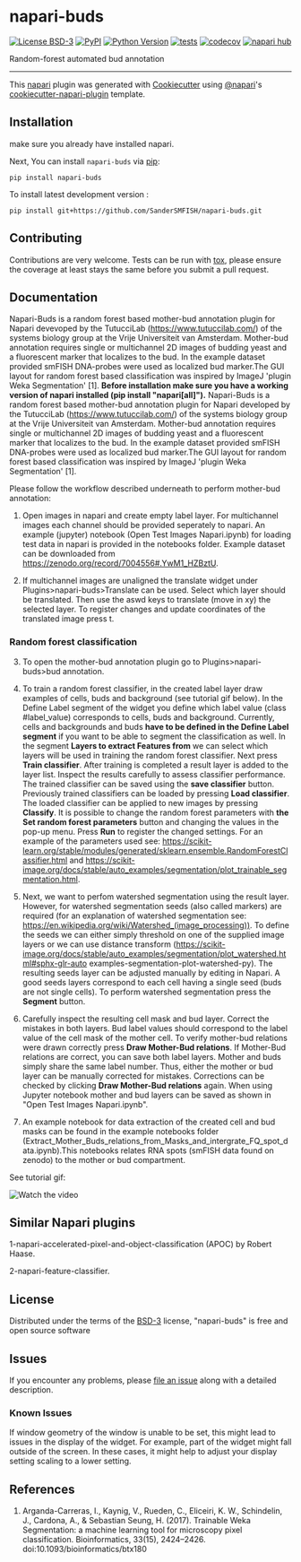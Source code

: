 # napari-buds

[![License BSD-3](https://img.shields.io/pypi/l/napari-buds.svg?color=green)](https://github.com/SanderSMFISH/napari-buds/raw/main/LICENSE)
[![PyPI](https://img.shields.io/pypi/v/napari-buds.svg?color=green)](https://pypi.org/project/napari-buds)
[![Python Version](https://img.shields.io/pypi/pyversions/napari-buds.svg?color=green)](https://python.org)
[![tests](https://github.com/SanderSMFISH/napari-buds/workflows/tests/badge.svg)](https://github.com/SanderSMFISH/napari-buds/actions)
[![codecov](https://codecov.io/gh/SanderSMFISH/napari-buds/branch/main/graph/badge.svg)](https://codecov.io/gh/SanderSMFISH/napari-buds)
[![napari hub](https://img.shields.io/endpoint?url=https://api.napari-hub.org/shields/napari-buds)](https://napari-hub.org/plugins/napari-buds)

Random-forest automated bud annotation

----------------------------------

This [napari] plugin was generated with [Cookiecutter] using [@napari]'s [cookiecutter-napari-plugin] template.

<!--
Don't miss the full getting started guide to set up your new package:
https://github.com/napari/cookiecutter-napari-plugin#getting-started

and review the napari docs for plugin developers:
https://napari.org/stable/plugins/index.html
-->

## Installation

make sure you already have installed napari. 

Next, You can install `napari-buds` via [pip]:

    pip install napari-buds



To install latest development version :

    pip install git+https://github.com/SanderSMFISH/napari-buds.git


## Contributing

Contributions are very welcome. Tests can be run with [tox], please ensure
the coverage at least stays the same before you submit a pull request.

## Documentation
Napari-Buds is a random forest based mother-bud annotation plugin for Napari devevoped by the TutucciLab (https://www.tutuccilab.com/) of the systems biology group at the Vrije Universiteit van Amsterdam. Mother-bud annotation requires single or multichannel 2D images of budding yeast and a fluorescent marker that localizes to the bud. In the example dataset provided smFISH DNA-probes were used as localized bud marker.The GUI layout for random forest based classification was inspired by ImageJ 'plugin Weka Segmentation' [1]. **Before installation make sure you have a working version of napari installed (pip install "napari[all]").** Napari-Buds is a random forest based mother-bud annotation plugin for Napari developed by the TutucciLab (https://www.tutuccilab.com/) of the systems biology group at the Vrije Universiteit van Amsterdam. Mother-bud annotation requires single or multichannel 2D images of budding yeast and a fluorescent marker that localizes to the bud. In the example dataset provided smFISH DNA-probes were used as localized bud marker.The GUI layout for random forest based classification was inspired by ImageJ 'plugin Weka Segmentation' [1]. 

Please follow the workflow described underneath to perform mother-bud annotation:

1. Open images in napari and create empty label layer.
For multichannel images each channel should be provided seperately to napari.
An example (jupyter) notebook (Open Test Images Napari.ipynb) for loading test data in napari is provided in the notebooks folder. 
Example dataset can be downloaded from https://zenodo.org/record/7004556#.YwM1_HZBztU. 
    
2. If multichannel images are unaligned the  translate widget under Plugins>napari-buds>Translate can be used. 
Select which layer should be translated. Then use the aswd keys to translate (move in xy) the selected layer. 
To register changes and update coordinates of the translated image press t. 
    
### Random forest classification
3. To open the mother-bud annotation plugin go to Plugins>napari-buds>bud annotation.
    
4. To train a random forest classifier, in the created label layer draw examples of cells, buds and background (see tutorial gif below). 
In the Define Label segment of the widget you define which label value (class #label_value) corresponds to cells, buds and background. 
Currently, cells and backgrounds and buds **have to be defined in the Define Label segment**  if you want to be able to segment the classification as well.
In the segment **Layers to extract Features from** we can select which layers will be used in training the random forest classifier. 
Next press **Train classifier**. After training is completed a result layer is added to the layer list. 
Inspect the results carefully to assess classifier performance. The trained classifier can be saved using the **save classifier** button.
Previously trained classifiers can be loaded by pressing **Load classifier**. The loaded classifier can be applied to new images by pressing **Classify**.
It is possible to change the random forest parameters with **the Set random forest parameters** button and changing the values in the pop-up menu.
Press **Run** to register the changed settings. For an example of the parameters used see: 
https://scikit-learn.org/stable/modules/generated/sklearn.ensemble.RandomForestClassifier.html and 
https://scikit-image.org/docs/stable/auto_examples/segmentation/plot_trainable_segmentation.html. 
    
5. Next, we want to perfom watershed segmentation using the result layer. However, for watershed segmentation seeds (also called markers) are required
(for an explanation of watershed segmentation see: https://en.wikipedia.org/wiki/Watershed_(image_processing)). 
To define the seeds we can either simply threshold on one of the supplied image layers or we can use distance transform (https://scikit-image.org/docs/stable/auto_examples/segmentation/plot_watershed.html#sphx-glr-auto   examples-segmentation-plot-watershed-py). The resulting seeds layer can be adjusted manually by editing in Napari. A good seeds layers correspond to each cell having a single seed (buds are not single cells). To perform watershed segmentation press the **Segment** button.
    
6. Carefully inspect the resulting cell mask and bud layer. Correct the mistakes in both layers. 
Bud label values should correspond to the label value of the cell mask of the mother cell. To verify mother-bud relations were drawn correctly
press **Draw Mother-Bud relations**. If Mother-Bud relations are correct, you can save both label layers. Mother and buds simply share the same label number.
Thus, either the mother or bud layer can be manually corrected for mistakes. Corrections can be checked by clicking **Draw Mother-Bud relations** again. 
When using Jupyter notebook mother and bud layers can be saved as shown in "Open Test Images Napari.ipynb".

7. An example notebook for data extraction of the created cell and bud masks can be found in the example notebooks folder (Extract_Mother_Buds_relations_from_Masks_and_intergrate_FQ_spot_data.ipynb).This notebooks relates RNA spots (smFISH data found on zenodo) to the mother or bud compartment. 


See tutorial gif:

![Watch the video](https://github.com/SanderSMFISH/napari-buds/blob/main/videos/Napari_bud_gif.gif)

## Similar Napari plugins 

1-napari-accelerated-pixel-and-object-classification (APOC) by Robert Haase.

2-napari-feature-classifier.

## License

Distributed under the terms of the [BSD-3] license,
"napari-buds" is free and open source software

## Issues

If you encounter any problems, please [file an issue] along with a detailed description.

### Known Issues

If window geometry of the window is unable to be set, this might lead to issues in the display of the widget. For example, part of the widget might fall outside of the screen.
In these cases, it might help to adjust your display setting scaling to a lower setting. 

[napari]: https://github.com/napari/napari
[Cookiecutter]: https://github.com/audreyr/cookiecutter
[@napari]: https://github.com/napari
[MIT]: http://opensource.org/licenses/MIT
[BSD-3]: http://opensource.org/licenses/BSD-3-Clause
[GNU GPL v3.0]: http://www.gnu.org/licenses/gpl-3.0.txt
[GNU LGPL v3.0]: http://www.gnu.org/licenses/lgpl-3.0.txt
[Apache Software License 2.0]: http://www.apache.org/licenses/LICENSE-2.0
[Mozilla Public License 2.0]: https://www.mozilla.org/media/MPL/2.0/index.txt
[cookiecutter-napari-plugin]: https://github.com/napari/cookiecutter-napari-plugin

[file an issue]: https://github.com/SanderSMFISH/napari-buds/issues

[napari]: https://github.com/napari/napari
[tox]: https://tox.readthedocs.io/en/latest/
[pip]: https://pypi.org/project/pip/
[PyPI]: https://pypi.org/

## References
1. Arganda-Carreras, I., Kaynig, V., Rueden, C., Eliceiri, K. W., Schindelin, J., Cardona, A., & Sebastian Seung, H. (2017). Trainable Weka Segmentation: a machine learning tool for microscopy pixel classification. Bioinformatics, 33(15), 2424–2426. doi:10.1093/bioinformatics/btx180
